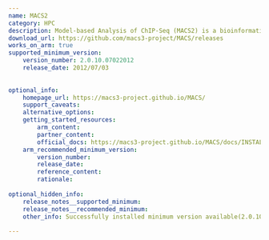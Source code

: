 ```yaml
---
name: MACS2
category: HPC
description: Model-based Analysis of ChIP-Seq (MACS2) is a bioinformatics tool used for identifying enriched regions in ChIP-Seq data, determining where DNA-binding proteins interact with the genome.
download_url: https://github.com/macs3-project/MACS/releases
works_on_arm: true
supported_minimum_version:
    version_number: 2.0.10.07022012
    release_date: 2012/07/03
 
 
optional_info:
    homepage_url: https://macs3-project.github.io/MACS/
    support_caveats:
    alternative_options:
    getting_started_resources:
        arm_content: 
        partner_content:
        official_docs: https://macs3-project.github.io/MACS/docs/INSTALL.html
    arm_recommended_minimum_version:
        version_number:
        release_date:
        reference_content:
        rationale:
 
optional_hidden_info:
    release_notes__supported_minimum:
    release_notes__recommended_minimum:
    other_info: Successfully installed minimum version available(2.0.10.07022012) in relese page for Arm64 platform.
 
---
```


